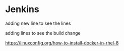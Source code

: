 # Jenkins
adding new line to see the lines

adding lines to see the build change


https://linuxconfig.org/how-to-install-docker-in-rhel-8

